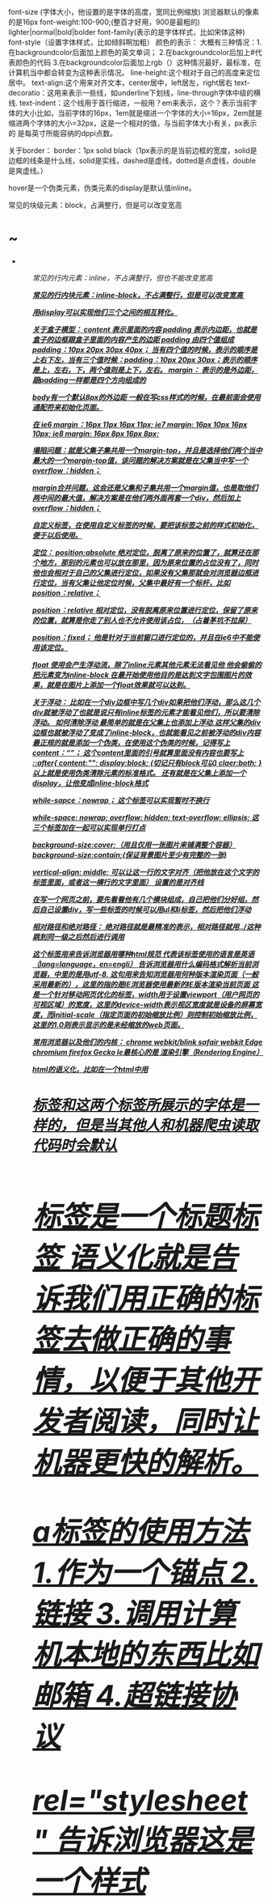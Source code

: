 font-size (字体大小，他设置的是字体的高度，宽同比例缩放)
浏览器默认的像素的是16px
font-weight:100-900;(整百才好用，900是最粗的)
lighter|normal|bold|bolder
font-family(表示的是字体样式，比如宋体这种)
font-style（设置字体样式，比如倾斜啊加粗）
颜色的表示：
大概有三种情况：1.在backgroundcolor后面加上颜色的英文单词；
               2.在backgroundcolor后加上#代表颜色的代码
               3.在backgroundcolor后面加上rgb（）这种情况最好，最标准，在计算机当中都会转变为这种表示情况。
line-height:这个相对于自己的高度来定位居中。
text-align:这个用来对齐文本，center居中，left居左，right居右
text-decoratio：这用来表示一些线，如underline下划线，line-through字体中级的横线.
text-indent：这个线用于首行缩进，一般用？em来表示，这个？表示当前字体的大小比如，当前字体的16px，1em就是缩进一个字体的大小=16px，2em就是缩进两个字体的大小=32px，这是一个相对的值，与当前字体大小有关，px表示的 是每英寸所能容纳的dppi点数。

关于border：
border：1px solid black（1px表示的是当前边框的宽度，solid是边框的线条是什么线，solid是实线，dashed是虚线，dotted是点虚线，double是爽虚线。）

hover是一个伪类元素，伪类元素的display是默认值inline。

常见的块级元素：block，占满整行，但是可以改变宽高
               <h1>~<h6>
               <ul>
               <li>
               <ol>
               <table>
               <form>
               <address>
               <div>

常见的行内元素：inline，不占满整行，但也不能改变宽高
               <a>
               <b>
               <i>
               <u>
               <em>
               <strong>
               <span>
               <ins>

常见的行内块元素：inline-block，不占满整行，但是可以改变宽高
                <img>

用display可以实现他们三个之间的相互转化。

关于盒子模型：
content  表示里面的内容
padding  表示内边距，也就是盒子的边框跟盒子里面的内容产生的边距
padding  由四个值组成padding：10px 20px 30px 40px； 当有四个值的时候，表示的顺序是上右下左，当有三个值时候：padding：10px 20px 30px；表示的顺序是上，左右，下，两个值则是上下，左右。
margin： 表示的是外边距，跟padding一样都是四个方向组成的

body有一个默认8px的外边距
一般在写css样式的时候，在最前面会使用通配符来初始化页面。

在  ie6  margin：16px 11px 16px 11px;
    ie7  margin: 16px 10px 16px 10px;
    ie8  margin: 16px 8px  16px 8px;

塌陷问题：就是父集子集共用一个margin-top，并且是选择他们两个当中最大的一个margin-top值，该问题的解决方案就是在父集当中写一个overflow：hidden；

margin合并问题，这会还是父集和子集共用一个margin值，也是取他们两中间的最大值，解决方案是在他们两外面再套一个div，然后加上overflow：hidden；

自定义标签，在使用自定义标签的时候，要把该标签之前的样式初始化，便于以后使用。

定位：
position:absolute  绝对定位，脱离了原来的位置了，就算还在那个地方，那别的元素也可以放在那里，因为原来位置的占位没有了，同时他也会相对于自己的父集进行定位，如果没有父集那就会对浏览器边框进行定位，当有父集让他定位时候，父集中最好有一个标杆，比如position：relative；

position：relative  相对定位，没有脱离原来位置进行定位，保留了原来的位置，就算是你走了别人也不允许使用该占位，（占着茅坑不拉屎）

position：fixed；   他是针对于当前窗口进行定位的，并且在ie6中不能使用该定位。

float   使用会产生浮动流，除了inline元素其他元素无法看见他
        他会偷偷的把元素变为inline-block
        在最开始使用他目的是达到文字包围图片的效果，就是在图片上添加一个float效果就可以达到。

关于浮动：
        比如在一个div边框中写几个div如果把他们浮动，那么这几个div就被浮动了也就是说只有inline标签的元素才能看见他们，所以要清除浮动。
如何清除浮动
           最简单的就是在父集上也添加上浮动,这样父集的div边框也就被浮动了变成了inline-block，也就能看见之前被浮动的div内容
           最正规的就是添加一个伪类，在使用这个伪类的时候，记得写上content：“”； 这个content里面的引号就算里面没有内容也要写上
           ::after{
            content:"";
            display:block;     (切记只有block可以)
            claer:both;
           }
           以上就是使用伪类清除元素的标准格式。
           还有就是在父集上添加一个display，让他变成inline-block格式

while-sapce：nowrap； 这个标签可以实现暂时不换行

while-space: nowrap;
overflow: hidden;
text-overflow: ellipsis;     这三个标签加在一起可以实现单行打点

background-size:cover;（用且仅用一张图片来铺满整个容器）
background-size:contain;(保证背景图片至少有完整的一张)

vertical-align: middle; 可以让这一行的文字对齐（把他放在这个文字的标签里面，或者这一横行的文字里面）    设置的是对齐线


在写一个网页之前，要先看看他有几个模块组成，自己把他们分好组，然后自己设置div，写一些标签的时候可以用ul和li标签，然后把他们浮动

相对路径和绝对路径：
绝对路径就是最精准的表示，相对路径就用../这种跳到同一级之后然后进行调用

<!DOCTYPE html>  这个标签用来告诉浏览器用哪种html规范
<html lang="en"> 代表该标签使用的语言是英语（lang=language，en=engli）
<meta charset="UTF-8">   告诉浏览器用什么编码格式解析当前浏览器，中里的是用utf-8.
<meta http-equiv="X-UA-Compatible" content="IE=edge">
这句用来告知浏览器用何种版本渲染页面（一般采用最新的），这里的指的是IE浏览器使用最新的IE版本渲染当前页面
<meta name="viewport" content="width=device-width, initial-scale=1.0">
这是一个针对移动网页优化的标签，width用于设置viewport（用户网页的可视区域）的宽度，这里的device-width表示视区宽度就是设备的屏幕宽度，而initial-scale（指定页面的初始缩放比例）则控制初始缩放比例，这里的1.0则表示显示的是未经缩放的web页面。

常用浏览器以及他们的内核：
chrome     webkit/blink
safair     webkit
Edge       chromium
firefox    Gecko
Ie最核心的是    渲染引擎（Rendering Engine）

html的语义化，比如在一个html中用
                               <h1>标签和<strong>这两个标签所展示的字体是一样的，但是当其他人和机器爬虫读取代码时会默认<h1>标签是一个标题标签
语义化就是告诉我们用正确的标签去做正确的事情，以便于其他开发者阅读，同时让机器更快的解析。

a标签的使用方法
              1.作为一个锚点
              2.链接
              3.调用计算机本地的东西比如邮箱
              4.超链接协议

<link rel="stylesheet" href="../1218/stage Summary.css">

rel="stylesheet"   告诉浏览器这是一个样式

    